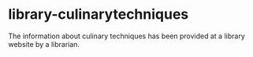 # library-culinarytechniques
The information about culinary techniques has been provided at a library website by a librarian. 
